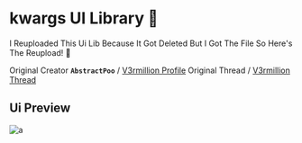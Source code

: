 # kwargs UI Library 💜
I Reuploaded This Ui Lib Because It Got Deleted But I Got The File So Here's The Reupload! 💜

Original Creator **`AbstractPoo`** / [V3rmillion Profile](https://v3rmillion.net/member.php?action=profile&uid=10550200)
Original Thread / [V3rmillion Thread](https://v3rmillion.net/showthread.php?tid=1103007)
## Ui Preview
![a](https://cdn.discordapp.com/attachments/985550775306555452/1122168032727416934/image.png)

